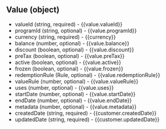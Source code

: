 ## Value (object)
+ valueId (string, required) - {{value.valueId}}
+ programId (string, optional) - {{value.programId}}
+ currency (string, required) - {{currency}}
+ balance (number, optional) - {{value.balance}}
+ discount (boolean, optional) - {{value.discount}}
+ preTax (boolean, optional) - {{value.preTax}}
+ active (boolean, optional) - {{value.active}}
+ frozen (boolean, optional) - {{value.frozen}}
+ redemptionRule (Rule, optional) - {{value.redemptionRule}}
+ valueRule (number, optional) - {{value.valueRule}}
+ uses (number, optional) - {{value.uses}}
+ startDate (number, optional) - {{value.startDate}}
+ endDate (number, optional) - {{value.endDate}}
+ metadata (number, optional) - {{value.metadata}}
+ createdDate (string, required) - {{customer.createdDate}}
+ updatedDate (string, required) - {{customer.updatedDate}}
